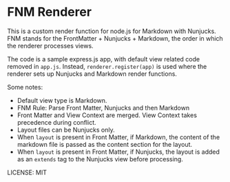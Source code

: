 FNM Renderer
============

This is a custom render function for node.js for Markdown with Nunjucks.  
FNM stands for the FrontMatter + Nunjucks + Markdown, the order in which the renderer processes views.

The code is a sample express.js app, with default view related code removed in `app.js`. Instead, `renderer.register(app)` is used where the renderer sets up Nunjucks and Markdown render functions.

Some notes:
- Default view type is Markdown.
- FNM Rule: Parse Front Matter, Nunjucks and then Markdown
- Front Matter and View Context are merged. View Context takes precedence during conflict.
- Layout files can be Nunjucks only.
- When `layout` is present in Front Matter, if Markdown, the content of the markdown file is passed as the content section for the layout.
- When `layout` is present in Front Matter, if Nunjucks,
the layout is added as an `extends` tag to the Nunjucks view before processing.

LICENSE: MIT